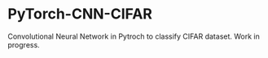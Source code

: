 # PyTorch-CNN-CIFAR
Convolutional Neural Network in Pytroch to classify CIFAR dataset. Work in progress.
